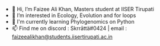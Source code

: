 - 👋 Hi, I’m Faizee Ali Khan, Masters student at IISER Tirupati
- 👀 I’m interested in Ecology, Evolution and for loops
- 🌱 I'm currently learning Phylogenomics on Python
- 📫 Find me on discord : Skrrāttä#0424 | email : faizeealikhan@students.iisertirupati.ac.in

<!---
faizee-ali/faizee-ali is a ✨ special ✨ repository because its `README.md` (this file) appears on your GitHub profile.
You can click the Preview link to take a look at your changes.
--->
